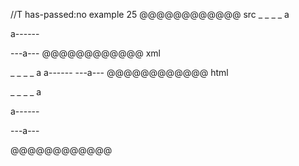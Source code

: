 //T has-passed:no
example 25
@@@@@@@@@@@@ src
_ _ _ _ a

a------

---a---
@@@@@@@@@@@@ xml
<?xml version="1.0" encoding="UTF-8"?>
<!DOCTYPE document SYSTEM "CommonMark.dtd">
<document xmlns="http://commonmark.org/xml/1.0">
  <paragraph>
    <text>_ _ _ _ a</text>
  </paragraph>
  <paragraph>
    <text>a------</text>
  </paragraph>
  <paragraph>
    <text>---a---</text>
  </paragraph>
</document>
@@@@@@@@@@@@ html
<p>_ _ _ _ a</p>
<p>a------</p>
<p>---a---</p>
@@@@@@@@@@@@
